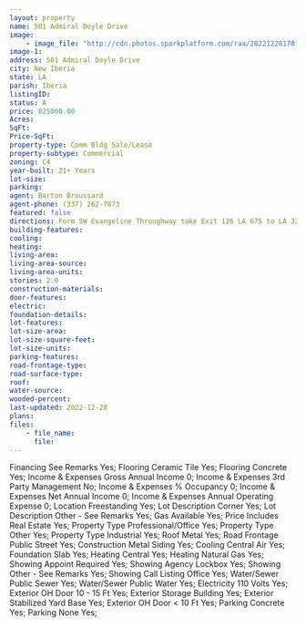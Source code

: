 ```yaml
---
layout: property
name: 501 Admiral Doyle Drive 
image:
    - image_file: "http://cdn.photos.sparkplatform.com/raa/20221228170147527569000000.jpg"
image-1:
address: 501 Admiral Doyle Drive
city: New Iberia
state: LA
parish: Iberia
listingID: 
status: A
price: 825000.00
Acres: 
SqFt: 
Price-SqFt: 
property-type: Comm Bldg Sale/Lease
property-subtype: Commercial
zoning: C4
year-built: 21+ Years
lot-size: 
parking: 
agent: Barton Broussard
agent-phone: (337) 262-7873
featured: false
directions: Form SW Evangeline Throughway take Exit 126 LA 675 to LA 3212 on Jefferson Island Rd turn onto Admiral Doyle destination will be on your right.
building-features: 
cooling: 
heating: 
living-area: 
living-area-source: 
living-area-units: 
stories: 2.0
construction-materials: 
door-features: 
electric: 
foundation-details: 
lot-features: 
lot-size-area: 
lot-size-square-feet: 
lot-size-units: 
parking-features: 
road-frontage-type: 
road-surface-type: 
roof: 
water-source: 
wooded-percent: 
last-updated: 2022-12-28
plans: 
files:
    - file_name:
      file:
---
```

Financing	See Remarks	Yes;
Flooring	Ceramic Tile	Yes;
Flooring	Concrete	Yes;
Income & Expenses	Gross Annual Income	0;
Income & Expenses	3rd Party Management	No;
Income & Expenses	% Occupancy	0;
Income & Expenses	Net Annual Income	0;
Income & Expenses	Annual Operating Expense	0;
Location	Freestanding	Yes;
Lot Description	Corner	Yes;
Lot Description	Other - See Remarks	Yes;
Gas	Available	Yes;
Price Includes	Real Estate	Yes;
Property Type	Professional/Office	Yes;
Property Type	Other	Yes;
Property Type	Industrial	Yes;
Roof	Metal	Yes;
Road Frontage	Public Street	Yes;
Construction	Metal Siding	Yes;
Cooling	Central Air	Yes;
Foundation	Slab	Yes;
Heating	Central	Yes;
Heating	Natural Gas	Yes;
Showing	Appoint Required	Yes;
Showing	Agency Lockbox	Yes;
Showing	Other - See Remarks	Yes;
Showing	Call Listing Office	Yes;
Water/Sewer	Public Sewer	Yes;
Water/Sewer	Public Water	Yes;
Electricity	110 Volts	Yes;
Exterior	OH Door 10 - 15 Ft	Yes;
Exterior	Storage Building	Yes;
Exterior	Stabilized Yard Base	Yes;
Exterior	OH Door < 10 Ft	Yes;
Parking	Concrete	Yes;
Parking	None	Yes;

